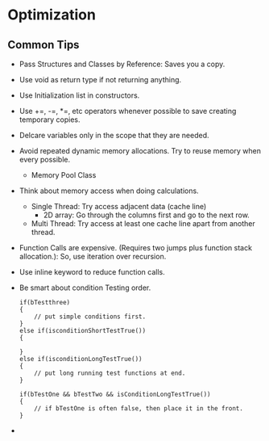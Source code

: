 # Optimization

## Common Tips
- Pass Structures and Classes by Reference: Saves you a copy.
- Use void as return type if not returning anything.
- Use Initialization list in constructors.
- Use +=, -=, *=, etc operators whenever possible to save creating temporary copies.
- Delcare variables only in the scope that they are needed.
- Avoid repeated dynamic memory allocations. Try to reuse memory when every possible.
    - Memory Pool Class
- Think about memory access when doing calculations.
    - Single Thread: Try access adjacent data (cache line)
        - 2D array: Go through the columns first and go to the next row.
    - Multi Thread: Try access at least one cache line apart from another thread.
- Function Calls are expensive. (Requires two jumps plus function stack allocation.): So, use iteration over recursion.
- Use inline keyword to reduce function calls.
- Be smart about condition Testing order.
    ```
    if(bTestthree)
    {
        // put simple conditions first.
    }
    else if(isconditionShortTestTrue())
    {

    }
    else if(isconditionLongTestTrue())
    {
        // put long running test functions at end.
    }
    ```

    ```
    if(bTestOne && bTestTwo && isConditionLongTestTrue())
    {
        // if bTestOne is often false, then place it in the front.
    }
    ```

- 